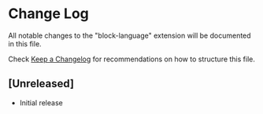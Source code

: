 # Change Log

All notable changes to the "block-language" extension will be documented in this file.

Check [Keep a Changelog](http://keepachangelog.com/) for recommendations on how to structure this file.

## [Unreleased]

- Initial release